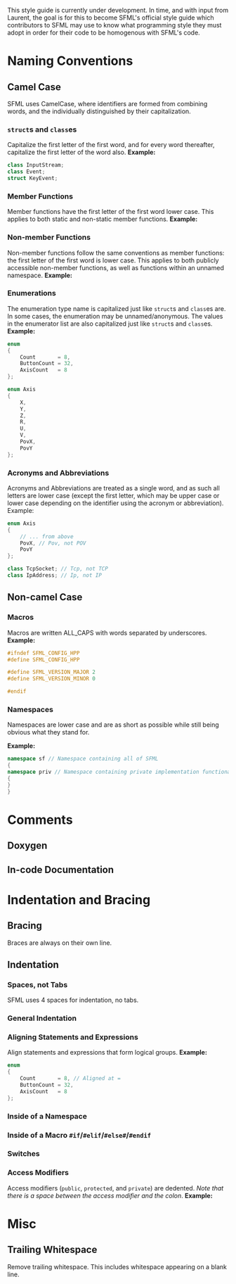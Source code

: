 This style guide is currently under development. In time, and with input from Laurent, the goal is for this to become SFML's official style guide which contributors to SFML may use to know what programming style they must adopt in order for their code to be homogenous with SFML's code.

# Naming Conventions

## Camel Case

SFML uses CamelCase, where identifiers are formed from combining words, and the individually distinguished by their capitalization.

### `struct`s and `class`es

Capitalize the first letter of the first word, and for every word thereafter, capitalize the first letter of the word also.
**Example:**
```cpp
class InputStream;
class Event;
struct KeyEvent;
```

### Member Functions

Member functions have the first letter of the first word lower case. This applies to both static and non-static member functions.
**Example:**

### Non-member Functions

Non-member functions follow the same conventions as member functions: the first letter of the first word is lower case. This applies to both publicly accessible non-member functions, as well as functions within an unnamed namespace.
**Example:**

### Enumerations

The enumeration type name is capitalized just like `struct`s and `class`es are. In some cases, the enumeration may be unnamed/anonymous. The values in the enumerator list are also capitalized just like `struct`s and `class`es.
**Example:**
```cpp
enum
{
    Count       = 8,
    ButtonCount = 32,
    AxisCount   = 8
};

enum Axis
{
    X,
    Y,
    Z,
    R,
    U,
    V,
    PovX,
    PovY
};
```

### Acronyms and Abbreviations

Acronyms and Abbreviations are treated as a single word, and as such all letters are lower case (except the first letter, which may be upper case or lower case depending on the identifier using the acronym or abbreviation). Example:
```cpp
enum Axis
{
    // ... from above
    PovX, // Pov, not POV
    PovY
};

class TcpSocket; // Tcp, not TCP
class IpAddress; // Ip, not IP
```

## Non-camel Case

### Macros

Macros are written ALL_CAPS with words separated by underscores.
**Example:**
```cpp
#ifndef SFML_CONFIG_HPP
#define SFML_CONFIG_HPP

#define SFML_VERSION_MAJOR 2
#define SFML_VERSION_MINOR 0

#endif
```

### Namespaces

Namespaces are lower case and are as short as possible while still being obvious what they stand for.

**Example:**
```cpp
namespace sf // Namespace containing all of SFML
{
namespace priv // Namespace containing private implementation functionality for SFML
{
}
}
```

# Comments

## Doxygen

## In-code Documentation

# Indentation and Bracing

## Bracing

Braces are always on their own line.

## Indentation

### Spaces, not Tabs

SFML uses 4 spaces for indentation, no tabs.

### General Indentation

### Aligning Statements and Expressions

Align statements and expressions that form logical groups.
**Example:**
```cpp
enum
{
    Count       = 8, // Aligned at =
    ButtonCount = 32,
    AxisCount   = 8
};
```

### Inside of a Namespace

### Inside of a Macro `#if`/`#elif`/`#else#`/`#endif`

### Switches

### Access Modifiers

Access modifiers (`public`, `protected`, and `private`) are dedented. *Note that there is a space between the access modifier and the colon*.
**Example:**

# Misc

## Trailing Whitespace

Remove trailing whitespace. This includes whitespace appearing on a blank line.